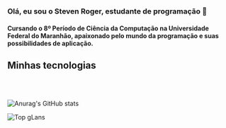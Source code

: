 ### Olá, eu sou o Steven Roger, estudante de programação 👋

#### Cursando o 8º Período de Ciência da Computação na Universidade Federal do Maranhão, apaixonado pelo mundo da programação e suas possibilidades de aplicação.
## Minhas tecnologias 
<div>
  <img aling = 'center' alt='' src="https://img.shields.io/badge/Python-3776AB?style=for-the-badge&logo=python&logoColor=white">
  <img aling = 'center' alt='' src="https://img.shields.io/badge/React-20232A?style=for-the-badge&logo=react&logoColor=61DAFB">
  <img aling = 'center' alt='' src="https://img.shields.io/badge/React_Native-20232A?style=for-the-badge&logo=react&logoColor=61DAFB">
  <img aling = 'center' alt='' src="https://img.shields.io/badge/JavaScript-323330?style=for-the-badge&logo=javascript&logoColor=F7DF1E ">
  <img aling = 'center' alt='' src="https://img.shields.io/badge/TypeScript-20232A?style=for-the-badge&logo=typescript&logoColor=3776AB">
  <img aling = 'center' alt='' src=" ">

</div>
<br/>

![Anurag's GitHub stats](https://github-readme-stats.vercel.app/api?username=W3StevenR&show_icons=true&theme=radical)

![Top gLans](https://github-readme-stats.vercel.app/api/top-langs/?username=W3StevenR&theme=radical&layout=compact)
